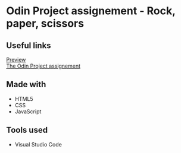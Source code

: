 # Odin Project assignement - Rock, paper, scissors

## Useful links
<a href="https://nineinchclous.github.io/odin-rock-paper-scissors/">Preview</a> <br>
<a href="https://www.theodinproject.com/lessons/foundations-rock-paper-scissors">The Odin Project assignement</a>

## Made with
- HTML5
- CSS
- JavaScript

## Tools used
- Visual Studio Code
